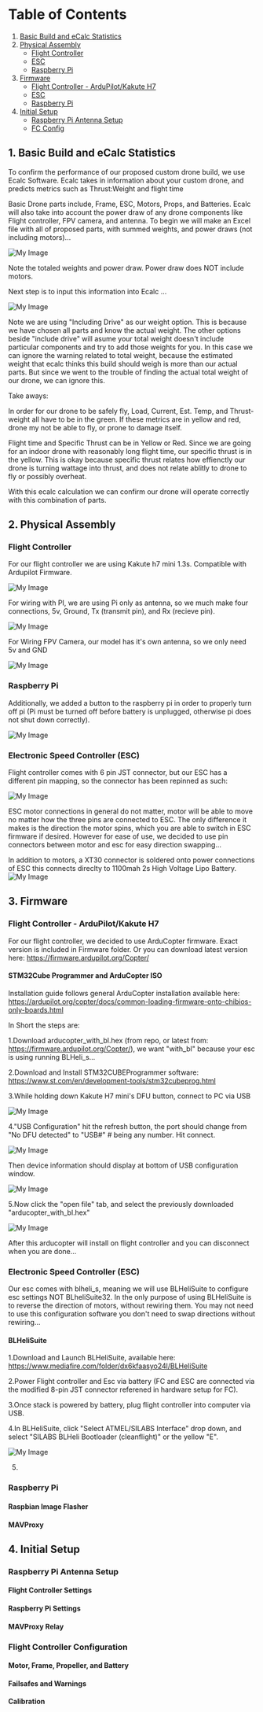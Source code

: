 # Table of Contents

1. [Basic Build and eCalc Statistics](#1-basic-build-and-ecalc-statistics)
2. [Physical Assembly](#2-physical-assembly)
   - [Flight Controller](#flight-controller)
   - [ESC](#electronic-speed-controller-esc)
   - [Raspberry Pi](#raspberry-pi)
3. [Firmware](#3-firmware)
   - [Flight Controller - ArduPilot/Kakute H7](#flight-controller---ardupilotkakute-h7)
   - [ESC](#electronic-speed-controller-esc-1)
   - [Raspberry Pi](#raspberry-pi-1)
4. [Initial Setup](#4-initial-setup)
   - [Raspberry Pi Antenna Setup](#raspberry-pi-antenna-setup)
   - [FC Config](#fc-config)

## 1. Basic Build and eCalc Statistics
To confirm the performance of our proposed custom drone build, we use Ecalc Software. Ecalc takes in information about your custom drone, and predicts metrics such as Thrust:Weight and flight time

Basic Drone parts include, Frame, ESC, Motors, Props, and Batteries. Ecalc will also take into account the power draw of any drone components like Flight controller, FPV camera, and antenna. 
To begin we will make an Excel file with all of proposed parts, with summed weights, and power draws (not including motors)...

![My Image](documentation_images/Final_robotics_drone_excel.png)

Note the totaled weights and power draw. Power draw does NOT include motors. 

Next step is to input this information into Ecalc ... 

![My Image](documentation_images/ecalc_performance_stats_robotics_drone.png)

Note we are using "Including Drive" as our weight option. This is because we have chosen all parts and know the actual weight. The other options beside "include drive" will asume your total weight doesn't include particular components and try to add those weights for you. In this case we can ignore the warning related to total weight, because the estimated weight that ecalc thinks this build should weigh is more than our actual parts. But since we went to the trouble of finding the actual total weight of our drone, we can ignore this. 

Take aways:

In order for our drone to be safely fly, Load, Current, Est. Temp, and Thrust-weight all have to be in the green. If these metrics are in yellow and red, drone my not be able to fly, or prone to damage itself. 

Flight time and Specific Thrust can be in Yellow or Red. Since we are going for an indoor drone with reasonably long flight time, our specific thrust is in the yellow. This is okay because specific thrust relates how effienctly our drone is turning wattage into thrust, and does not relate ablitly to drone to fly or possibly overheat. 

With this ecalc calculation we can confirm our drone will operate correctly with this combination of parts. 

## 2. Physical Assembly
### Flight Controller

For our flight controller we are using  Kakute h7 mini 1.3s. Compatible with Ardupilot Firmware. 

![My Image](documentation_images/kakute_h7_pic.png)

For wiring with PI, we are using Pi only as antenna, so we much make four connections, 5v, Ground, Tx (transmit pin), and Rx (recieve pin). 

![My Image](documentation_images/fc_and_pi.jpg)

For Wiring FPV Camera, our model has it's own antenna, so we only need 5v and GND

![My Image](documentation_images/fc_and_cam.jpg)

### Raspberry Pi
Additionally, we added a button to the raspberry pi in order to properly turn off pi (Pi must be turned off before battery is unplugged, otherwise pi does not shut down correctly). 

![My Image](documentation_images/pi_draw.jpg)

### Electronic Speed Controller (ESC)
Flight controller comes with 6 pin JST connector, but our ESC has a different pin mapping, so the connector has been repinned as such:

![My Image](documentation_images/pi_draw_andFC.jpg)

ESC motor connections in general do not matter, motor will be able to move no matter how the three pins are connected to ESC. The only difference it makes is the direction the motor spins, which you are able to switch in ESC firmware if desired. However for ease of use, we decided to use pin connectors between motor and esc for easy direction swapping...

In addition to motors, a XT30 connector is soldered onto power connections of ESC this connects direclty to 1100mah 2s High Voltage Lipo Battery. 
![My Image](documentation_images/esc_and_motors.jpg)

## 3. Firmware
### Flight Controller - ArduPilot/Kakute H7
For our flight controller, we decided to use ArduCopter firmware. Exact version is included in Firmware folder. 
Or you can download latest version here: https://firmware.ardupilot.org/Copter/
#### STM32Cube Programmer and ArduCopter ISO
Installation guide follows general ArduCopter installation available here: https://ardupilot.org/copter/docs/common-loading-firmware-onto-chibios-only-boards.html

In Short the steps are: 

1.Download arducopter_with_bl.hex (from repo, or latest from: https://firmware.ardupilot.org/Copter/), we want "with_bl" because your esc is using running BLHeli_s...

2.Download and Install STM32CUBEProgrammer software: https://www.st.com/en/development-tools/stm32cubeprog.html

3.While holding down Kakute H7 mini's DFU button, connect to PC via USB

![My Image](documentation_images/kakuteH7miniDFU.png)

4."USB Configuration" hit the refresh button, the port should change from "No DFU detected" to "USB#" # being any number. Hit connect.

![My Image](documentation_images/STM32Cube_connection_ex.png)

Then device information should display at bottom of USB configuration window.

![My Image](documentation_images/STM32Cube_fc_connection_data.png)

5.Now click the "open file" tab, and select the previously downloaded "arducopter_with_bl.hex"

![My Image](documentation_images/STM32Cube_download.png)

After this arducopter will install on flight controller and you can disconnect when you are done...

### Electronic Speed Controller (ESC)
Our esc comes with blheli_s, meaning we will use BLHeliSuite to configure esc settings NOT BLheliSuite32. In the only purpose of using BLHeliSuite is to reverse the direction of motors, without rewiring them. You may not need to use this configuration software you don't need to swap directions without rewiring...

#### BLHeliSuite
1.Download and Launch BLHeliSuite, available here: https://www.mediafire.com/folder/dx6kfaasyo24l/BLHeliSuite

2.Power Flight controller and Esc via battery (FC and ESC are connected via the modified 8-pin JST connector referened in hardware setup for FC). 

3.Once stack is powered by battery, plug flight controller into computer via USB.

4.In BLHeliSuite, click "Select ATMEL/SILABS Interface" drop down, and select "SILABS BLHeli Bootloader (cleanflight)" or the yellow "E". 

![My Image](documentation_images/BLHeliSuite_select.png)

5. 




### Raspberry Pi
#### Raspbian Image Flasher
#### MAVProxy

## 4. Initial Setup
### Raspberry Pi Antenna Setup
#### Flight Controller Settings
#### Raspberry Pi Settings
#### MAVProxy Relay
### Flight Controller Configuration
#### Motor, Frame, Propeller, and Battery
#### Failsafes and Warnings
#### Calibration


